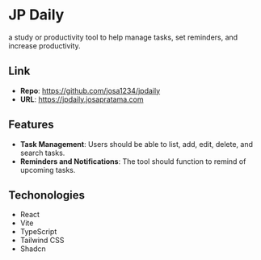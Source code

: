 # JP Daily

a study or productivity tool to help manage tasks, set reminders, and increase productivity.

## Link

- **Repo**: <https://github.com/josa1234/jpdaily>
- **URL**: <https://jpdaily.josapratama.com>

## Features

- **Task Management**: Users should be able to list, add, edit, delete, and search tasks.
- **Reminders and Notifications**: The tool should function to remind of upcoming tasks.

## Techonologies

- React
- Vite
- TypeScript
- Tailwind CSS
- Shadcn
